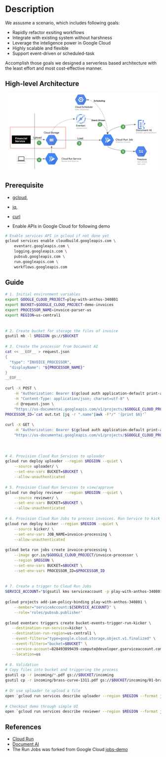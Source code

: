 # 

# Description

We assusme a scenario, which includes following goals:

- Rapidly refactor exsiting workflows
- Integrate with existing system without harshness
- Leverage the inteligence power in Google Cloud
- Highly scalable and flexible
- Support event-driven or scheduled-task 

Accomplish those goals we designed a serverless based architecture with the least effort and most cost-effective manner. 

## High-level Architecture

![run-ai](../images/run-ai.png)

## Prerequisite 

- [gcloud](https://cloud.google.com/sdk/docs/install), 
- [jq](https://stedolan.github.io/jq/download/), 
- [curl](https://github.com/curl/curl)

- Enable APIs in Google Cloud for following demo

```sh
# Enable services API in gcloud if not done yet
gcloud services enable cloudbuild.googleapis.com \
    eventarc.googleapis.com \
    logging.googleapis.com \
    pubsub.googleapis.com \
    run.googleapis.com \
    workflows.googleapis.com

```



## Guide
```sh
# 1. Initial environment variables 
export GOOGLE_CLOUD_PROJECT=play-with-anthos-340801
export BUCKET=$GOOGLE_CLOUD_PROJECT-demo-invoices
export PROCESSOR_NAME=invoice-parser-us
export REGION=us-central1


# 2. Create bucket for storage the files of invoice
gsutil mb -l $REGION gs://$BUCKET

# 3. Create the processor from Document AI
cat << __EOF__ > request.json
{
  "type": "INVOICE_PROCESSOR",
  "displayName": "${PROCESSOR_NAME}"
}
__EOF__

curl -X POST \
    -H "Authorization: Bearer $(gcloud auth application-default print-access-token)" \
    -H "Content-Type: application/json; charset=utf-8" \
    -d @request.json \
    "https://us-documentai.googleapis.com/v1/projects/$GOOGLE_CLOUD_PROJECT/locations/us/processors" > out.txt
PROCESSOR_ID=`cat out.txt |jq -r ".name"|awk -F"/" '{print $6}'`

curl -X GET \
    -H "Authorization: Bearer $(gcloud auth application-default print-access-token)" \
    "https://us-documentai.googleapis.com/v1/projects/$GOOGLE_CLOUD_PROJECT/locations/us/processors/$PROCESSOR_ID"



# 4. Provision Cloud Run Services to uploader
gcloud run deploy uploader --region $REGION --quiet \
    --source uploader/ \
    --set-env-vars BUCKET=$BUCKET \
    --allow-unauthenticated

# 5. Provision Cloud Run Services to view/approve
gcloud run deploy reviewer --region $REGION --quiet \
    --source reviewer/ \
    --set-env-vars BUCKET=$BUCKET \
    --allow-unauthenticated

# 6. Provision Cloud Run Jobs to process invoices. Run Service to kick off Job
gcloud run deploy kicker --region $REGION --quiet \
    --source kicker/ \
    --set-env-vars JOB_NAME=invoice-processing \
    --allow-unauthenticated

gcloud beta run jobs create invoice-processing \
    --image gcr.io/$GOOGLE_CLOUD_PROJECT/invoice-processor \
    --region $REGION \
    --set-env-vars BUCKET=$BUCKET \
    --set-env-vars PROCESSOR_ID=$PROCESSOR_ID


# 7. Create a trigger to Cloud Run Jobs
SERVICE_ACCOUNT="$(gsutil kms serviceaccount -p play-with-anthos-340801)"

gcloud projects add-iam-policy-binding play-with-anthos-340801 \
    --member="serviceAccount:${SERVICE_ACCOUNT}" \
    --role='roles/pubsub.publisher'

gcloud eventarc triggers create bucket-events-trigger-run-kicker \
   --destination-run-service=kicker \
   --destination-run-region=us-central1 \
   --event-filters="type=google.cloud.storage.object.v1.finalized" \
   --event-filters="bucket=$BUCKET" \
   --service-account=828493099439-compute@developer.gserviceaccount.com \
   --location=us

# 8. Validation
# Copy files into bucket and triggering the process
gsutil cp -r incoming/*.pdf gs://$BUCKET/incoming
gsutil cp -r incoming/brass-curve-1311.pdf gs://$BUCKET/incoming/01-brass-curve-1311.pdf

# Or use uploader to upload a file 
open `gcloud run services describe uploader --region $REGION --format json|jq -r ".status.url"`

# Checkout demo through simple UI
open `gcloud run services describe reviewer --region $REGION --format json|jq -r ".status.url"`
```

## References
- [Cloud Run](https://cloud.run)
- [Document AI](https://cloud.google.com/document-ai)
- The Run Jobs was forked from Google Cloud [jobs-demo](https://github.com/GoogleCloudPlatform/jobs-demos)
